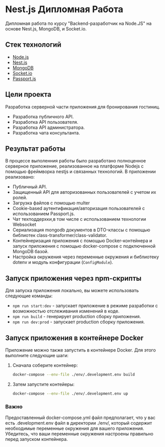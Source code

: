 # Nest.js Дипломная Работа

Дипломная работа по курсу "Backend-разработчик на Node.JS" на основе Nest.js, MongoDB, и Socket.io.

## Стек технологий

- [Node.js](https://https://nodejs.org/)
- [Nest.js](https://nestjs.com/)
- [MongoDB](https://www.mongodb.com/)
- [Socket.io](https://socket.io/)
- [Passport.js](http://www.passportjs.org/)

## Цели проекта
Разработка серверной части приложения для бронирования гостиниц.

- Разработка публичного API.
- Разработка API пользователя.
- Разработка API администратора.
- Разработка чата консультанта.


## Результат работы

В процессе выполенния работы было разработано полноценное серверное приложение, реализованное на платформе Nodejs с помощью фреймворка nestjs и связанных технологий. В приложении реализовано:

- Публичный API.
- Защищенный API для авторизованных пользователей с учетом их ролей.
- Загрузка файлов с помощью multer
- Cookie-based аутентификация/авторизация пользователей с использованием Passport.js.
- Чат техподдерхки,в том числе с использованием технологии Websocket
- Сериализация mongodb документов в DTO-классы с помощью библиотек class-transformer/class-validator.
- Контейнеризация приложения с помощью Docker-контейнера и запуск приложения с помощью docker-compose с подключенной MongoDB базой.
- Настройка окружения через переменные окружения и библиотеку dotenv и модуль конфигурации (`ConfigModule`).

## Запуск приложения через npm-скрипты

Для запуска приложения локально, вы можете использовать следующие команды:

- `npm run start:dev` - запускает приложение в режиме разработки с возможностью отслеживания изменений в коде.
- `npm run build` - генерирует production сборку приложения.
- `npm run dev:prod` - запускает production сборку приложения.

## Запуск приложения в контейнере Docker

Приложение можно также запустить в контейнере Docker. Для этого выполните следующие шаги:

1. Сначала соберите контейнер:

   ```bash
   docker-compose --env-file ./env/.development.env build
2. Затем запустите контейеры:
    ```bash
    docker-compose --env-file ./env/.development.env up

### Важно
Предоставленный docker-compose.yml файл предполагает, что у вас есть .development.env файл в директории ./env/, который содержит необходимые переменные окружения для вашего приложения. Убедитесь, что ваши переменные окружения настроены правильно перед запуском контейнера.
